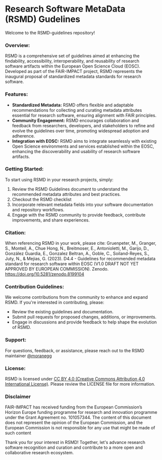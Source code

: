 # Research Software MetaData (RSMD) Gudelines

Welcome to the RSMD-guidelines repository!

### Overview:
RSMD is a comprehensive set of guidelines aimed at enhancing the findability, accessibility, interoperability, and reusability of research software artifacts within the European Open Science Cloud (EOSC). Developed as part of the FAIR-IMPACT project, RSMD represents the inaugural proposal of standardized metadata standards for research software.

### Features:
- **Standardized Metadata:** RSMD offers flexible and adaptable recommendations for collecting and curating metadata attributes essential for research software, ensuring alignment with FAIR principles.
- **Community Engagement:** RSMD encourages collaboration and feedback from researchers, developers, and stakeholders to refine and evolve the guidelines over time, promoting widespread adoption and adherence.
- **Integration with EOSC:** RSMD aims to integrate seamlessly with existing Open Science environments and services established within the EOSC, enhancing the discoverability and usability of research software artifacts.

### Getting Started:
To start using RSMD in your research projects, simply:
1. Review the RSMD Guidelines document to understand the recommended metadata attributes and best practices.
2. Checkout the RSMD checklist
3. Incorporate relevant metadata fields into your software documentation and repository workflows.
4. Engage with the RSMD community to provide feedback, contribute improvements, and share experiences.

### Citation:
When referencing RSMD in your work, please cite:
Gruenpeter, M., Granger, S., Monteil, A., Chue Hong, N., Breitmoser, E., Antonioletti, M., Garijo, D., González Guardia, E., Gonzalez Beltran, A., Goble, C., Soiland-Reyes, S., Juty, N., & Mejias, G. (2023). D4.4 - Guidelines for recommended metadata standard for research software within EOSC (V1.0 DRAFT NOT YET APPROVED BY EUROPEAN COMMISSION). Zenodo. https://doi.org/10.5281/zenodo.8199104

### Contribution Guidelines:
We welcome contributions from the community to enhance and expand RSMD. If you're interested in contributing, please:
- Review the existing guidelines and documentation.
- Submit pull requests for proposed changes, additions, or improvements.
- Engage in discussions and provide feedback to help shape the evolution of RSMD.

### Support:
For questions, feedback, or assistance, please reach out to the RSMD maintainer [@moranegg](https://github.com/moranegg)

### License:
RSMD is licensed under [CC BY 4.0 (Creative Commons Attribution 4.0 International License)](https://creativecommons.org/licenses/by/4.0/). Please review the LICENSE file for more information.

### Disclaimer
FAIR-IMPACT has received funding from the European Commission’s Horizon Europe funding programme for research and innovation programme under the Grant Agreement no. 101057344. The content of this document does not represent the opinion of the European Commission, and the European Commission is not responsible for any use that might be made of such content

Thank you for your interest in RSMD! Together, let's advance research software recognition and curation and contribute to a more open and collaborative research ecosystem.
